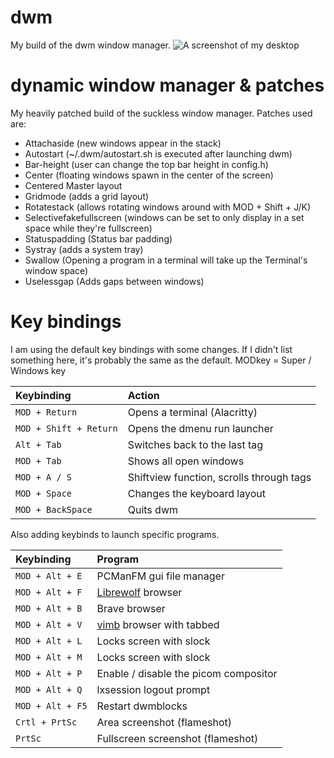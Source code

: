 # dwm

My build of the dwm window manager. 
![A screenshot of my desktop](/screenshots/1.jpg?raw=true)

# dynamic window manager & patches

My heavily patched build of the suckless window manager. Patches used are:
+ Attachaside (new windows appear in the stack)
+ Autostart (~/.dwm/autostart.sh is executed after launching dwm)
+ Bar-height (user can change the top bar height in config.h)
+ Center (floating windows spawn in the center of the screen)
+ Centered Master layout
+ Gridmode (adds a grid layout)
+ Rotatestack (allows rotating windows around with MOD + Shift + J/K)
+ Selectivefakefullscreen (windows can be set to only display in a set space while they're fullscreen)
+ Statuspadding (Status bar padding)
+ Systray (adds a system tray)
+ Swallow (Opening a program in a terminal will take up the Terminal's window space)
+ Uselessgap (Adds gaps between windows)

# Key bindings 

I am using the default key bindings with some changes. If I didn't list something here, it's probably the same as the default. 
MODkey = Super / Windows key

| Keybinding | Action |
| :--- | :--- |
| `MOD + Return` | Opens a terminal (Alacritty) |
| `MOD + Shift + Return` | Opens the dmenu run launcher |
| `Alt + Tab` | Switches back to the last tag  |
| `MOD + Tab` | Shows all open windows |
| `MOD + A / S` | Shiftview function, scrolls through tags |
| `MOD + Space` | Changes the keyboard layout |
| `MOD + BackSpace` | Quits dwm |

Also adding keybinds to launch specific programs. 

| Keybinding | Program |
| :--- | :--- |
| `MOD + Alt + E` | PCManFM gui file manager |
| `MOD + Alt + F` | [Librewolf](https://librewolf-community.gitlab.io) browser |
| `MOD + Alt + B` | Brave browser |
| `MOD + Alt + V` | [vimb](https://fanglingsu.github.io/vimb/) browser with tabbed |
| `MOD + Alt + L` | Locks screen with slock |
| `MOD + Alt + M` | Locks screen with slock |
| `MOD + Alt + P` | Enable / disable the picom compositor |
| `MOD + Alt + Q` | lxsession logout prompt |
| `MOD + Alt + F5` | Restart dwmblocks |
| `Crtl + PrtSc` | Area screenshot (flameshot) |
| `PrtSc` | Fullscreen screenshot (flameshot) |
